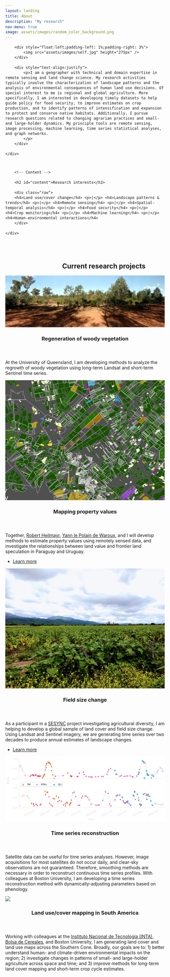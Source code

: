 ```yaml
---
layout: landing
title: About
description: "My research"
nav-menu: true
image: assets/images/random_color_background.png
---
```


<!-- Main -->
<div id="main" class="alt">
<section id="one">
	<div class="inner">

        <div style="float:left;padding-left: 1%;padding-right: 3%">
            <img src="assets/images/self.jpg" height="275px" />
        </div>
        
        <div style="text-align:justify">
            <p>I am a geographer with technical and domain expertise in remote sensing and land change science. My research activities typically involve the characterization of landscape patterns and the analysis of environmental consequences of human land use decisions. Of special interest to me is regional and global agriculture. More specifically, I am interested in developing timely datasets to help guide policy for food security, to improve estimates on crop production, and to identify patterns of intensification and expansion to protect and conserve native habitats. Additionally, I pursue research questions related to changing agrarian practices and small- and large-holder dynamics. My principle tools are remote sensing, image processing, machine learning, time series statistical analyses, and graph networks.
            </p>
        </div>
        
    </div>

</section>
</div>

<div id="main" class="alt">

<!-- One -->
<section id="one">
	<div class="inner" style="padding-top:1em">

        <!-- Content -->

        <h2 id="content">Research interests</h2>
        
        <div class="row">
        <h4>Land use/cover change</h4> <p>|</p> <h4>Landscape patterns & trends</h4> <p>|</p> <h4>Remote sensing</h4> <p>|</p> <h4>Spatial-temporal analysis</h4> <p>|</p> <h4>Food security</h4> <p>|</p> <h4>Crop monitoring</h4> <p>|</p> <h4>Machine learning</h4> <p>|</p> <h4>Human-environmental interactions</h4>
        </div>
        
	</div>
	
</section>
</div>

<!-- Two -->
<section id="two" class="spotlights">
	<section>
        <div style="margin-left: 180px;padding-top: 40px">
            <h2>Current research projects</h2>
        </div>
	</section>
	<section>		
		<img src="assets/images/qld_regrowth.jpg" />
		<div class="content">
			<div class="inner">
				<header class="major">
					<h3>Regeneration of woody vegetation</h3>
				</header>
				<p>At the University of Queensland, I am developing methods to analyze the regrowth of woody vegetation using long-term Landsat and short-term Sentinel time series.</p>
			</div>
		</div>
	</section>
	<section>
		<img src="assets/images/pry_crop_species_ink.png" />
		<div class="content">
			<div class="inner">
				<header class="major">
					<h3>Mapping property values</h3>
				</header>
				<p>Together, <a href="https://bren.ucsb.edu/people/robert-heilmayr">Robert Heilmayr</a>, <a href="https://www.mcgill.ca/geography/people-0/yann-le-polain-de-waroux">Yann le Polain de Waroux</a>, and I will develop methods to estimate property values using remotely sensed data, and investigate the relationships between land value and frontier land speculation in Paraguay and Uruguay.</p>
				<ul class="actions">
					<li><a href="https://nspires.nasaprs.com/external/solicitations/summary.do?method=init&solId={716BCFE6-52B4-DB7F-B79A-59F3E7EE14A2}&path=closedPast" class="button">Learn more</a></li>
				</ul>
			</div>
		</div>
	</section>
	<section>
		<img src="assets/images/salta_tobacco.jpg" />
		<div class="content">
			<div class="inner">
				<header class="major">
					<h3>Field size change</h3>
				</header>
				<p>As a participant in a <a href="https://www.sesync.org/">SESYNC</a> project investigating agricultural diversity, I am helping to develop a global sample of land cover and field size change. Using Landsat and Sentinel imagery, we are generating time series over two decades to produce annual estimates of landscape changes.</p>
				<ul class="actions">
					<li><a href="https://www.sesync.org/project/pursuit-program/can-enhancing-diversity-help-scale-up-agricultures-benefits-to-people-and" class="button">Learn more</a></li>
				</ul>
			</div>
		</div>
	</section>
	<section>
		<img src="assets/images/series_multi_crop_pres.png" />
		<div class="content">
			<div class="inner">
				<header class="major">
					<h3>Time series reconstruction</h3>
				</header>
				<p>Satellite data can be useful for time series analyses. However, image acquisitions for most satellites do not occur daily, and clear-sky observations are not guaranteed. Therefore, smoothing methods are necessary in order to reconstruct continuous time series profiles. With colleagues at Boston University, I am developing a time series reconstruction method with dynamically-adjusting parameters based on phenology. </p>
			</div>
		</div>
	</section>
	<section>
		<img src="assets/images/pheno_lc.png" />
		<div class="content">
			<div class="inner">
				<header class="major">
					<h3>Land use/cover mapping in South America</h3>
				</header>
				<p>Working with colleagues at the <a href="https://www.argentina.gob.ar/inta">Instituto Nacional de Tecnolog&iacute;a (INTA)</a>, <a href="https://www.bolsadecereales.com/">Bolsa de Cereales</a>, and Boston University, I am generating land cover and land use maps across the Southern Cone. Broadly, our goals are to: 1) better understand human- and climate-driven environmental impacts on the region; 2) investigate changes in patterns of small- and large-holder agriculture across space and time; and 3) improve methods for long-term land cover mapping and short-term crop cycle estimates.</p>
			</div>
		</div>
	</section>
</section>
